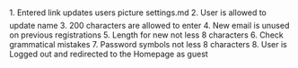 1. Entered link updates users picture settings.md
2. User is allowed to update name
3. 200 characters are allowed to enter
4. New email is unused on previous registrations
5. Length for new not less 8 characters
6. Check grammatical mistakes
7. Password symbols not less 8 characters
8. User is Logged out and redirected to the Homepage as guest
